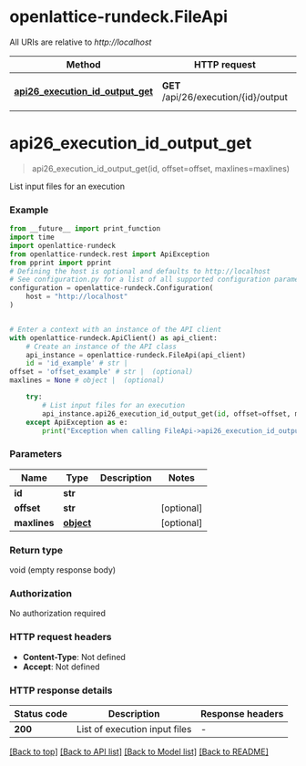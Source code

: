 # openlattice-rundeck.FileApi

All URIs are relative to *http://localhost*

Method | HTTP request | Description
------------- | ------------- | -------------
[**api26_execution_id_output_get**](FileApi.md#api26_execution_id_output_get) | **GET** /api/26/execution/{id}/output | List input files for an execution


# **api26_execution_id_output_get**
> api26_execution_id_output_get(id, offset=offset, maxlines=maxlines)

List input files for an execution

### Example

```python
from __future__ import print_function
import time
import openlattice-rundeck
from openlattice-rundeck.rest import ApiException
from pprint import pprint
# Defining the host is optional and defaults to http://localhost
# See configuration.py for a list of all supported configuration parameters.
configuration = openlattice-rundeck.Configuration(
    host = "http://localhost"
)


# Enter a context with an instance of the API client
with openlattice-rundeck.ApiClient() as api_client:
    # Create an instance of the API class
    api_instance = openlattice-rundeck.FileApi(api_client)
    id = 'id_example' # str | 
offset = 'offset_example' # str |  (optional)
maxlines = None # object |  (optional)

    try:
        # List input files for an execution
        api_instance.api26_execution_id_output_get(id, offset=offset, maxlines=maxlines)
    except ApiException as e:
        print("Exception when calling FileApi->api26_execution_id_output_get: %s\n" % e)
```

### Parameters

Name | Type | Description  | Notes
------------- | ------------- | ------------- | -------------
 **id** | **str**|  | 
 **offset** | **str**|  | [optional] 
 **maxlines** | [**object**](.md)|  | [optional] 

### Return type

void (empty response body)

### Authorization

No authorization required

### HTTP request headers

 - **Content-Type**: Not defined
 - **Accept**: Not defined

### HTTP response details
| Status code | Description | Response headers |
|-------------|-------------|------------------|
**200** | List of execution input files |  -  |

[[Back to top]](#) [[Back to API list]](../README.md#documentation-for-api-endpoints) [[Back to Model list]](../README.md#documentation-for-models) [[Back to README]](../README.md)

